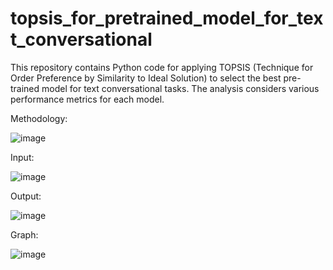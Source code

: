 # topsis_for_pretrained_model_for_text_conversational

This repository contains Python code for applying TOPSIS (Technique for Order Preference by Similarity to Ideal Solution) to select the best pre-trained model for text conversational tasks. The analysis considers various performance metrics for each model.


Methodology:


![image](https://github.com/RiyaRaizada/topsis_for_pretrained_model_for_text_conversational/assets/88757064/2e571c2e-a3fe-4e32-b1a7-a8f0798d56d1)


Input:

![image](https://github.com/RiyaRaizada/topsis_for_pretrained_model_for_text_conversational/assets/88757064/ca9f4d9d-88b8-4a5d-b336-c5da6613aaaf)


Output:

![image](https://github.com/RiyaRaizada/topsis_for_pretrained_model_for_text_conversational/assets/88757064/77e861ac-b688-41f3-af1b-a5c8a69d0059)


Graph:

![image](https://github.com/RiyaRaizada/topsis_for_pretrained_model_for_text_conversational/assets/88757064/dfa8c766-65ab-47db-bbd1-934edd42aa72)

